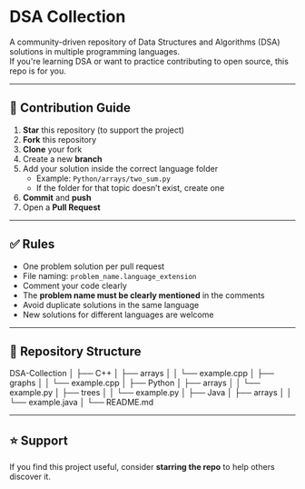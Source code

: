 # DSA Collection

A community-driven repository of Data Structures and Algorithms (DSA) solutions in multiple programming languages.  
If you're learning DSA or want to practice contributing to open source, this repo is for you.

---

## 📌 Contribution Guide

1. **Star** this repository (to support the project)
2. **Fork** this repository
3. **Clone** your fork
4. Create a new **branch**
5. Add your solution inside the correct language folder  
   - Example: `Python/arrays/two_sum.py`  
   - If the folder for that topic doesn’t exist, create one
6. **Commit** and **push**
7. Open a **Pull Request**

---

## ✅ Rules

- One problem solution per pull request
- File naming: `problem_name.language_extension`
- Comment your code clearly
- The **problem name must be clearly mentioned** in the comments
- Avoid duplicate solutions in the same language
- New solutions for different languages are welcome

---

## 📂 Repository Structure

DSA-Collection
│
├── C++
│ ├── arrays
│ │ └── example.cpp
│ ├── graphs
│ │ └── example.cpp
│
├── Python
│ ├── arrays
│ │ └── example.py
│ ├── trees
│ │ └── example.py
│
├── Java
│ ├── arrays
│ │ └── example.java
│
└── README.md

---

## ⭐ Support

If you find this project useful, consider **starring the repo** to help others discover it.
